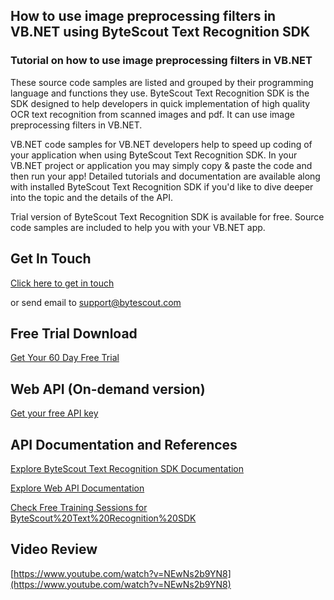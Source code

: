 ## How to use image preprocessing filters in VB.NET using ByteScout Text Recognition SDK

### Tutorial on how to use image preprocessing filters in VB.NET

These source code samples are listed and grouped by their programming language and functions they use. ByteScout Text Recognition SDK is the SDK designed to help developers in quick implementation of high quality OCR text recognition from scanned images and pdf. It can use image preprocessing filters in VB.NET.

VB.NET code samples for VB.NET developers help to speed up coding of your application when using ByteScout Text Recognition SDK. In your VB.NET project or application you may simply copy & paste the code and then run your app! Detailed tutorials and documentation are available along with installed ByteScout Text Recognition SDK if you'd like to dive deeper into the topic and the details of the API.

Trial version of ByteScout Text Recognition SDK is available for free. Source code samples are included to help you with your VB.NET app.

## Get In Touch

[Click here to get in touch](https://bytescout.zendesk.com/hc/en-us/requests/new?subject=ByteScout%20Text%20Recognition%20SDK%20Question)

or send email to [support@bytescout.com](mailto:support@bytescout.com?subject=ByteScout%20Text%20Recognition%20SDK%20Question) 

## Free Trial Download

[Get Your 60 Day Free Trial](https://bytescout.com/download/web-installer?utm_source=github-readme)

## Web API (On-demand version)

[Get your free API key](https://pdf.co/documentation/api?utm_source=github-readme)

## API Documentation and References

[Explore ByteScout Text Recognition SDK Documentation](https://bytescout.com/documentation/index.html?utm_source=github-readme)

[Explore Web API Documentation](https://pdf.co/documentation/api?utm_source=github-readme)

[Check Free Training Sessions for ByteScout%20Text%20Recognition%20SDK](https://academy.bytescout.com/)

## Video Review

[https://www.youtube.com/watch?v=NEwNs2b9YN8](https://www.youtube.com/watch?v=NEwNs2b9YN8)